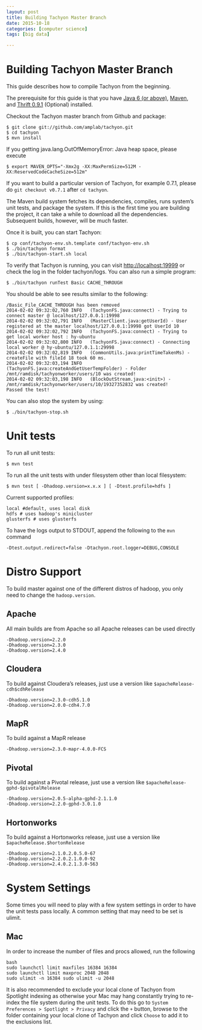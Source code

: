 ```yaml
---
layout: post
title: Building Tachyon Master Branch
date: 2015-10-18
categories: [computer science]
tags: [big data]

---
```


Building Tachyon Master Branch
===

This guide describes how to compile Tachyon from the beginning.

The prerequisite for this guide is that you have [Java 6 (or
above)](Java-Setup.html), [Maven](Maven.html), and [Thrift
0.9.1](Thrift.html) (Optional) installed.

Checkout the Tachyon master branch from Github and package:

    $ git clone git://github.com/amplab/tachyon.git
    $ cd tachyon
    $ mvn install

If you getting java.lang.OutOfMemoryError: Java heap space, please
execute

    $ export MAVEN_OPTS="-Xmx2g -XX:MaxPermSize=512M -XX:ReservedCodeCacheSize=512m"

If you want to build a particular version of Tachyon, for example 0.7.1,
please do `git checkout v0.7.1` after `cd tachyon`.

The Maven build system fetches its dependencies, compiles, runs system’s
unit tests, and package the system. If this is the first time you are
building the project, it can take a while to download all the
dependencies. Subsequent builds, however, will be much faster.

Once it is built, you can start Tachyon:

    $ cp conf/tachyon-env.sh.template conf/tachyon-env.sh
    $ ./bin/tachyon format
    $ ./bin/tachyon-start.sh local

To verify that Tachyon is running, you can visit
<http://localhost:19999> or check the log in the folder tachyon/logs.
You can also run a simple program:

    $ ./bin/tachyon runTest Basic CACHE_THROUGH

You should be able to see results similar to the following:

    /Basic_File_CACHE_THROUGH has been removed
    2014-02-02 09:32:02,760 INFO   (TachyonFS.java:connect) - Trying to connect master @ localhost/127.0.0.1:19998
    2014-02-02 09:32:02,791 INFO   (MasterClient.java:getUserId) - User registered at the master localhost/127.0.0.1:19998 got UserId 10
    2014-02-02 09:32:02,792 INFO   (TachyonFS.java:connect) - Trying to get local worker host : hy-ubuntu
    2014-02-02 09:32:02,800 INFO   (TachyonFS.java:connect) - Connecting local worker @ hy-ubuntu/127.0.1.1:29998
    2014-02-02 09:32:02,819 INFO   (CommonUtils.java:printTimeTakenMs) - createFile with fileId 18 took 60 ms.
    2014-02-02 09:32:03,194 INFO   (TachyonFS.java:createAndGetUserTempFolder) - Folder /mnt/ramdisk/tachyonworker/users/10 was created!
    2014-02-02 09:32:03,198 INFO   (BlockOutStream.java:<init>) - /mnt/ramdisk/tachyonworker/users/10/19327352832 was created!
    Passed the test!

You can also stop the system by using:

    $ ./bin/tachyon-stop.sh

Unit tests
==========

To run all unit tests:

    $ mvn test

To run all the unit tests with under filesystem other than local
filesystem:

    $ mvn test [ -Dhadoop.version=x.x.x ] [ -Dtest.profile=hdfs ]

Current supported profiles:

    local #default, uses local disk
    hdfs # uses hadoop's minicluster
    glusterfs # uses glusterfs

To have the logs output to STDOUT, append the following to the `mvn`
command

    -Dtest.output.redirect=false -Dtachyon.root.logger=DEBUG,CONSOLE

Distro Support
==============

To build master against one of the different distros of hadoop, you only
need to change the `hadoop.version`.

Apache
------

All main builds are from Apache so all Apache releases can be used
directly

    -Dhadoop.version=2.2.0
    -Dhadoop.version=2.3.0
    -Dhadoop.version=2.4.0

Cloudera
--------

To build against Cloudera’s releases, just use a version like
`$apacheRelease-cdh$cdhRelease`

    -Dhadoop.version=2.3.0-cdh5.1.0
    -Dhadoop.version=2.0.0-cdh4.7.0

MapR
----

To build against a MapR release

    -Dhadoop.version=2.3.0-mapr-4.0.0-FCS

Pivotal
-------

To build against a Pivotal release, just use a version like
`$apacheRelease-gphd-$pivotalRelease`

    -Dhadoop.version=2.0.5-alpha-gphd-2.1.1.0
    -Dhadoop.version=2.2.0-gphd-3.0.1.0

Hortonworks
-----------

To build against a Hortonworks release, just use a version like
`$apacheRelease.$hortonRelease`

    -Dhadoop.version=2.1.0.2.0.5.0-67
    -Dhadoop.version=2.2.0.2.1.0.0-92
    -Dhadoop.version=2.4.0.2.1.3.0-563

System Settings
===============

Some times you will need to play with a few system settings in order to
have the unit tests pass locally. A common setting that may need to be
set is ulimit.

Mac
---

In order to increase the number of files and procs allowed, run the
following

```
bash 
sudo launchctl limit maxfiles 16384 16384 
sudo launchctl limit maxproc 2048 2048
sudo ulimit -n 16384 sudo ulimit -u 2048
```

It is also recommended to exclude your local clone of Tachyon from
Spotlight indexing as otherwise your Mac may hang constantly trying to
re-index the file system during the unit tests. To do this go to
`System Preferences > Spotlight > Privacy` and click the `+` button,
browse to the folder containing your local clone of Tachyon and click
`Choose` to add it to the exclusions list.

